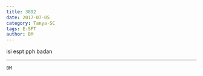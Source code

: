 ```yaml
---
title: 3892
date: 2017-07-05
category: Tanya-SC
tags: E-SPT
author: BM
---
```


isi espt pph badan

---



`BM`
